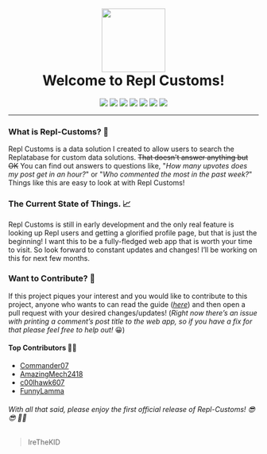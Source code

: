 <div align="center">
<h1><img src="https://repl-customs-working.irethekid.repl.co/static/images/repl_pixel.png" width="128" height="128"><br>Welcome to Repl Customs!</h1>
</div>

<div align="center">
<img src="https://img.shields.io/website-up-down-green-red/http/shields.io.svg"> <img src="https://img.shields.io/badge/Maintained-yes-green.svg"> <img src="https://img.shields.io/github/issues-pr/IreTheKID/repl-customs.svg"> <img src="https://img.shields.io/github/issues/IreTheKID/repl-customs.svg"> <img src="https://img.shields.io/github/contributors/IreTheKID/repl-customs.svg"> <img src="https://img.shields.io/github/v/release/IreTheKID/repl-customs.svg"> <img src="https://img.shields.io/badge/License-MIT-blue.svg"> 

</div>

---

### What is Repl-Customs? 🤔

Repl Customs is a data solution I created to allow users to search the Replatabase for custom data solutions. ~~That doesn't answer anything but OK~~ You can find out answers to questions like, "*How many upvotes does my post get in an hour?*" or "*Who commented the most in the past week?*" Things like this are easy to look at with Repl Customs!

### The Current State of Things. 📈
Repl Customs is still in early development and the only real feature is looking up Repl users and getting a glorified profile page, but that is just the beginning! I want this to be a fully-fledged web app that is worth your time to visit. So look forward to constant updates and changes! I’ll be working on this for next few months.

### Want to Contribute? 📝
If this project piques your interest and you would like to contribute to this project, anyone who wants to can read the guide (*[here](https://github.com/IreTheKID/Repl-Customs/blob/master/CONTRIBUTING.md)*) and then open a pull request with your desired changes/updates! (*Right now there’s an issue with printing a comment’s post title to the web app, so if you have a fix for that please feel free to help out!* 😀)

#### Top Contributors 👏👏
+ [Commander07](https://github.com/commander07)
+ [AmazingMech2418](https://github.com/amazinigmech2418)
+ [c00lhawk607](https://github.com/c00lhawk607)
+ [FunnyLamma](https://github.com/FunnyLamma)

###### With all that said, please enjoy the first official release of Repl-Customs! 😎😎 🎉🎉

> IreTheKID
